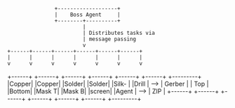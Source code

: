                    +-------------------+
                   |    Boss Agent     |
                   +--------+----------+
                            |
                            | Distributes tasks via
                            | message passing
                            v
    +------+------+------+------+------+------+
    |      |      |      |      |      |      |
    v      v      v      v      v      v      v
    
+------+ +------+ +------+ +------+ +------+ +------+     +---------+
|Copper| |Copper| |Solder| |Solder| |Silk- | |Drill | --> |  Gerber |
| Top  | |Bottom| |Mask T| |Mask B| |screen| |Agent | --> |   ZIP   |
+------+ +------+ +------+ +------+ +------+ +------+     +---------+ 

